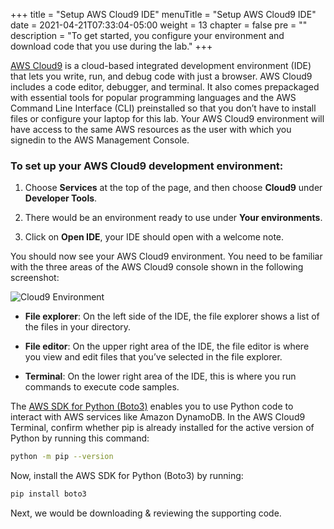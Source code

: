 +++
title = "Setup AWS Cloud9 IDE"
menuTitle = "Setup AWS Cloud9 IDE"
date = 2021-04-21T07:33:04-05:00
weight = 13
chapter = false
pre = ""
description = "To get started, you configure your environment and download code that you use during the lab."
+++


[AWS Cloud9](https://aws.amazon.com/cloud9/) is a cloud-based integrated development environment (IDE) that lets you write, run, and debug code with just a browser. AWS Cloud9 includes a code editor, debugger, and terminal. It also comes prepackaged with essential tools for popular programming languages and the AWS Command Line Interface (CLI) preinstalled so that you don’t have to install files or configure your laptop for this lab. Your AWS Cloud9 environment will have access to the same AWS resources as the user with which you signedin to the AWS Management Console.

### To set up your AWS Cloud9 development environment:

1. Choose **Services** at the top of the page, and then choose **Cloud9** under **Developer Tools**.
   
2. There would be an environment ready to use under **Your environments**.

3. Click on **Open IDE**, your IDE should open with a welcome note.

You should now see your AWS Cloud9 environment. You need to be familiar with the three areas of the AWS Cloud9 console shown in the following screenshot:

![Cloud9 Environment](/images/game-player-data/setup/cloud9-environment.png)

- **File explorer**: On the left side of the IDE, the file explorer shows a list of the files in your directory.
  
- **File editor**: On the upper right area of the IDE, the file editor is where you view and edit files that you’ve selected in the file explorer.
  
- **Terminal**: On the lower right area of the IDE, this is where you run commands to execute code samples.


The [AWS SDK for Python (Boto3)](https://aws.amazon.com/sdk-for-python/) enables you to use Python code to interact with AWS services like Amazon DynamoDB. In the AWS Cloud9 Terminal, confirm whether pip is already installed for the active version of Python by running this command:

```bash
python -m pip --version
```

Now, install the AWS SDK for Python (Boto3) by running: 

```bash
pip install boto3
```

Next, we would be downloading & reviewing the supporting code.